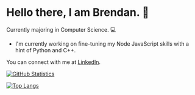 # Hello there, I am Brendan. 👋
Currently majoring in Computer Science. 💻

- I'm currently working on fine-tuning my Node JavaScript skills with a hint of Python and C++.

You can connect with me at [LinkedIn](https://www.linkedin.com/in/3brendan/).

[![GitHub Statistics](https://github-readme-stats.vercel.app/api?username=3brendan&show_icons=true&count_private=true&theme=moltack&hide=stars,prs&show_icons=true)](https://github-readme-stats.vercel.app/api?username=3brendan&show_icons=true&count_private=true&theme=moltack&hide=stars,prs)

[![Top Langs](https://github-readme-stats.vercel.app/api/top-langs/?username=3brendan&layout=compact)](https://github.com/3brendan/github-readme-stats)